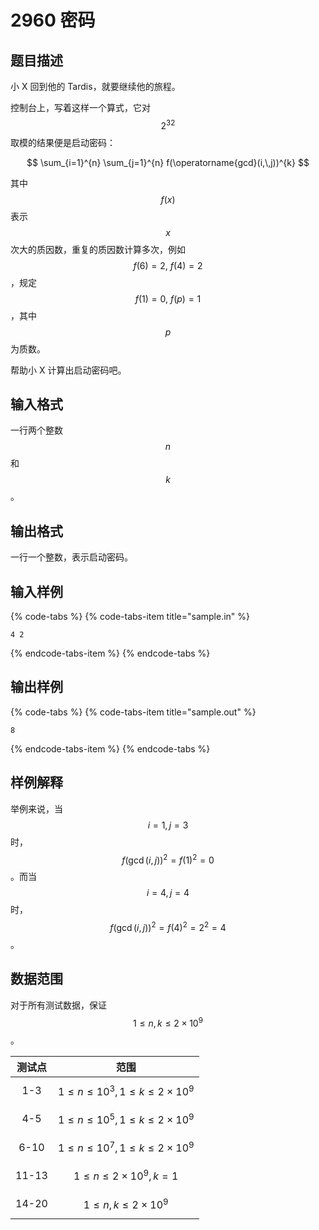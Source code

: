 # 2960 密码

## 题目描述

小 X 回到他的 Tardis，就要继续他的旅程。

控制台上，写着这样一个算式，它对 $$2^{32}$$ 取模的结果便是启动密码：

$$
\sum_{i=1}^{n} \sum_{j=1}^{n} f(\operatorname{gcd}(i,\,j))^{k}
$$

其中 $$f(x)$$ 表示 $$x$$ 次大的质因数，重复的质因数计算多次，例如 $$f(6) = 2,\ f(4) = 2$$，规定 $$f(1) = 0,\ f(p) = 1$$，其中 $$p$$ 为质数。

帮助小 X 计算出启动密码吧。

## 输入格式

一行两个整数 $$n$$ 和 $$k$$。

## 输出格式

一行一个整数，表示启动密码。

## 输入样例

{% code-tabs %}
{% code-tabs-item title="sample.in" %}
```text
4 2
```
{% endcode-tabs-item %}
{% endcode-tabs %}

## 输出样例

{% code-tabs %}
{% code-tabs-item title="sample.out" %}
```text
8
```
{% endcode-tabs-item %}
{% endcode-tabs %}

## 样例解释

举例来说，当 $$i = 1,\,j = 3$$ 时，$$f(\operatorname{gcd}(i,\,j))^2 = f(1)^2 = 0$$。而当 $$i = 4,\, j = 4$$ 时，$$f(\operatorname{gcd}(i,\,j))^2 = f(4)^2 = 2^2 = 4$$。

## 数据范围

对于所有测试数据，保证 $$1 \leq n,\,k \leq 2 \times 10^9$$。

| 测试点 | 范围 |
| :---: | :---: |
| 1-3 | $$1 \leq n \leq 10^3,\,1 \leq k \leq 2 \times 10^9$$ |
| 4-5 | $$1 \leq n \leq 10^5,\,1 \leq k \leq 2 \times 10^9$$ |
| 6-10 | $$1 \leq n \leq 10^7,\,1 \leq k \leq 2 \times 10^9$$ |
| 11-13 | $$1 \leq n \leq 2 \times 10^9,\,k = 1$$ |
| 14-20 | $$1 \leq n,\,k \leq 2 \times 10^9$$ |

